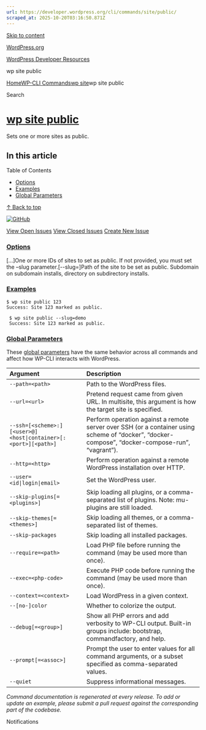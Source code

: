 ```yaml
---
url: https://developer.wordpress.org/cli/commands/site/public/
scraped_at: 2025-10-20T03:16:50.871Z
---
```


[Skip to content](https://developer.wordpress.org/cli/commands/site/public/#wp--skip-link--target)

[WordPress.org](https://wordpress.org/)

[WordPress Developer Resources](https://developer.wordpress.org/)

wp site public


[Home](https://developer.wordpress.org/)[WP-CLI Commands](https://developer.wordpress.org/cli/commands/)[wp site](https://developer.wordpress.org/cli/commands/site/)wp site public

Search

# [wp site public](https://developer.wordpress.org/cli/commands/site/public/)

Sets one or more sites as public.

## In this article

Table of Contents

- [Options](https://developer.wordpress.org/cli/commands/site/public/#options)
- [Examples](https://developer.wordpress.org/cli/commands/site/public/#examples)
- [Global Parameters](https://developer.wordpress.org/cli/commands/site/public/#global-parameters)

[↑ Back to top](https://developer.wordpress.org/cli/commands/site/public/#wp--skip-link--target)

[![GitHub](https://make.wordpress.org/cli/wp-content/plugins/wporg-cli/assets/images/github-mark.svg)](https://github.com/wp-cli/entity-command)

[View Open Issues](https://github.com/login?return_to=%2Fissues%3Fq%3Dlabel%3Acommand%3Asite-public+sort%3Aupdated-desc+org%3Awp-cli+is%3Aopen) [View Closed Issues](https://github.com/login?return_to=%2Fissues%3Fq%3Dlabel%3Acommand%3Asite-public+sort%3Aupdated-desc+org%3Awp-cli+is%3Aclosed) [Create New Issue](https://github.com/wp-cli/entity-command/issues/new)

### [Options](https://developer.wordpress.org/cli/commands/site/public/\#options)

\[<id>…\]One or more IDs of sites to set as public. If not provided, you must set the –slug parameter.\[--slug=<slug>\]Path of the site to be set as public. Subdomain on subdomain installs, directory on subdirectory installs.

### [Examples](https://developer.wordpress.org/cli/commands/site/public/\#examples)

```
$ wp site public 123
Success: Site 123 marked as public.

 $ wp site public --slug=demo
 Success: Site 123 marked as public.

```

### [Global Parameters](https://developer.wordpress.org/cli/commands/site/public/\#global-parameters)

These [global parameters](https://make.wordpress.org/cli/handbook/config/) have the same behavior across all commands and affect how WP-CLI interacts with WordPress.

| **Argument** | **Description** |
| :-- | :-- |
| `--path=<path>` | Path to the WordPress files. |
| `--url=<url>` | Pretend request came from given URL. In multisite, this argument is how the target site is specified. |
| `--ssh=[<scheme>:][<user>@]<host\|container>[:<port>][<path>]` | Perform operation against a remote server over SSH (or a container using scheme of “docker”, “docker-compose”, “docker-compose-run”, “vagrant”). |
| `--http=<http>` | Perform operation against a remote WordPress installation over HTTP. |
| `--user=<id\|login\|email>` | Set the WordPress user. |
| `--skip-plugins[=<plugins>]` | Skip loading all plugins, or a comma-separated list of plugins. Note: mu-plugins are still loaded. |
| `--skip-themes[=<themes>]` | Skip loading all themes, or a comma-separated list of themes. |
| `--skip-packages` | Skip loading all installed packages. |
| `--require=<path>` | Load PHP file before running the command (may be used more than once). |
| `--exec=<php-code>` | Execute PHP code before running the command (may be used more than once). |
| `--context=<context>` | Load WordPress in a given context. |
| `--[no-]color` | Whether to colorize the output. |
| `--debug[=<group>]` | Show all PHP errors and add verbosity to WP-CLI output. Built-in groups include: bootstrap, commandfactory, and help. |
| `--prompt[=<assoc>]` | Prompt the user to enter values for all command arguments, or a subset specified as comma-separated values. |
| `--quiet` | Suppress informational messages. |

_Command documentation is regenerated at every release. To add or update an example, please submit a pull request against the corresponding part of the codebase._

Notifications